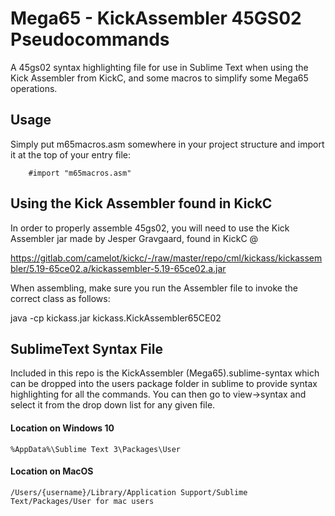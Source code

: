 
# Mega65 - KickAssembler 45GS02 Pseudocommands
A 45gs02 syntax highlighting file for use in Sublime Text when using the Kick Assembler from KickC, and some macros to simplify some Mega65 operations. 

## Usage
Simply put m65macros.asm somewhere in your project structure and import it at the top of your entry file:
```
	#import "m65macros.asm"
```
## Using the Kick Assembler found in KickC

In order to properly assemble 45gs02, you will need to use the Kick Assembler jar made by Jesper Gravgaard, found in KickC @

https://gitlab.com/camelot/kickc/-/raw/master/repo/cml/kickass/kickassembler/5.19-65ce02.a/kickassembler-5.19-65ce02.a.jar

When assembling, make sure you run the Assembler file to invoke the correct class as follows:

java -cp kickass.jar kickass.KickAssembler65CE02  


## SublimeText Syntax File

Included in this repo is the KickAssembler (Mega65).sublime-syntax which can be dropped into the users package folder in sublime to provide syntax highlighting for all the commands. You can then go to view->syntax and select it from the drop down list for any given file.

#### Location on Windows 10
```
%AppData%\Sublime Text 3\Packages\User
```

#### Location on MacOS
```
/Users/{username}/Library/Application Support/Sublime Text/Packages/User for mac users
```
